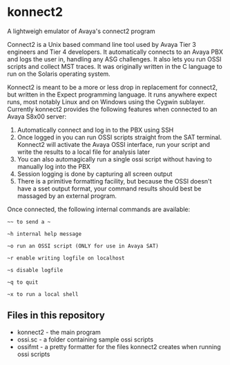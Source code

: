 # konnect2
A lightweigh emulator of Avaya's connect2 program

Connect2 is a Unix based command line tool used by Avaya Tier 3 engineers and Tier 4 developers. It automatically connects to an Avaya PBX and logs the user in, handling any ASG challenges. It also lets you run OSSI scripts and collect MST traces. It was originally written in the C language to run on the Solaris operating system.

Konnect2 is meant to be a more or less drop in replacement for connect2, but written in the Expect programming language. It runs anywhere expect runs, most notably Linux and on Windows using the Cygwin sublayer. Currently konnect2 provides the following features when connected to an Avaya S8x00 server:

1. Automatically connect and log in to the PBX using SSH
2. Once logged in you can run OSSI scripts straight from the SAT terminal. Konnect2 will activate the Avaya OSSI interface, run your script and write the results to a local file for analysis later
3. You can also automagically run a single ossi script without having to manually log into the PBX
4. Session logging is done by capturing all screen output
5. There is a primitive formatting facility, but because the OSSI doesn't have a sset output format, your command results should best be massaged by an external program.

Once connected, the following internal commands are available:
```
~~ to send a ~

~h internal help message

~o run an OSSI script (ONLY for use in Avaya SAT)

~r enable writing logfile on localhost

~s disable logfile

~q to quit

~x to run a local shell
```

## Files in this repository
* konnect2 - the main program
* ossi.sc  - a folder containing sample ossi scripts
* ossifmt  - a pretty formatter for the files konnect2 creates when running ossi scripts
